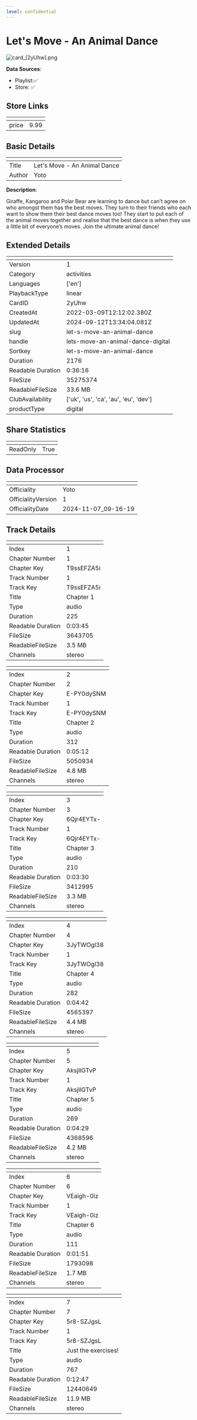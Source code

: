 ```yaml
---
level: confidential
---
```

# Let's Move - An Animal Dance

![card_[2yUhw].png](../../img/cards/card_[2yUhw].png)

**Data Sources**: 

- Playlist:✅
- Store: ✅


## Store Links

| <!-- --> | <!-- --> |
| - | - |
| price | 9.99 |


## Basic Details

| <!-- --> | <!-- --> |
| - | - |
| Title | Let's Move - An Animal Dance |
| Author | Yoto |

**Description**:

Giraffe, Kangaroo and Polar Bear are learning to dance but can’t agree on who amongst them has the best moves. They turn to their friends who each want to show them their best dance moves too! They start to put each of the animal moves together and realise that the best dance is when they use a little bit of everyone’s moves. Join the ultimate animal dance!



## Extended Details

| <!-- --> | <!-- --> |
| - | - |
| Version | 1 |
| Category | activities |
| Languages | ['en'] |
| PlaybackType | linear |
| CardID | 2yUhw |
| CreatedAt | 2022-03-09T12:12:02.380Z |
| UpdatedAt | 2024-09-12T13:34:04.081Z |
| slug | let-s-move-an-animal-dance |
| handle | lets-move-an-animal-dance-digital |
| Sortkey | let-s-move-an-animal-dance |
| Duration | 2176 |
| Readable Duration | 0:36:16 |
| FileSize | 35275374 |
| ReadableFileSize | 33.6 MB |
| ClubAvailability | ['uk', 'us', 'ca', 'au', 'eu', 'dev'] |
| productType | digital |


## Share Statistics

| <!-- --> | <!-- --> |
| - | - |
| ReadOnly | True |


## Data Processor

| <!-- --> | <!-- --> |
| - | - |
| Officiality | Yoto
| OfficialityVersion | 1
| OfficialityDate | 2024-11-07_09-16-19


## Track Details

| <!-- --> | <!-- --> |
| - | - |
| Index | 1 |
| Chapter Number | 1 |
| Chapter Key | T9ssEFZA5i |
| Track Number | 1 |
| Track Key | T9ssEFZA5i |
| Title | Chapter 1 |
| Type | audio |
| Duration | 225 |
| Readable Duration | 0:03:45 |
| FileSize | 3643705 |
| ReadableFileSize | 3.5 MB |
| Channels | stereo |

| <!-- --> | <!-- --> |
| - | - |
| Index | 2 |
| Chapter Number | 2 |
| Chapter Key | E-PY0dySNM |
| Track Number | 1 |
| Track Key | E-PY0dySNM |
| Title | Chapter 2 |
| Type | audio |
| Duration | 312 |
| Readable Duration | 0:05:12 |
| FileSize | 5050934 |
| ReadableFileSize | 4.8 MB |
| Channels | stereo |

| <!-- --> | <!-- --> |
| - | - |
| Index | 3 |
| Chapter Number | 3 |
| Chapter Key | 6Qjr4EYTx- |
| Track Number | 1 |
| Track Key | 6Qjr4EYTx- |
| Title | Chapter 3 |
| Type | audio |
| Duration | 210 |
| Readable Duration | 0:03:30 |
| FileSize | 3412995 |
| ReadableFileSize | 3.3 MB |
| Channels | stereo |

| <!-- --> | <!-- --> |
| - | - |
| Index | 4 |
| Chapter Number | 4 |
| Chapter Key | 3JyTWOgl38 |
| Track Number | 1 |
| Track Key | 3JyTWOgl38 |
| Title | Chapter 4 |
| Type | audio |
| Duration | 282 |
| Readable Duration | 0:04:42 |
| FileSize | 4565397 |
| ReadableFileSize | 4.4 MB |
| Channels | stereo |

| <!-- --> | <!-- --> |
| - | - |
| Index | 5 |
| Chapter Number | 5 |
| Chapter Key | AksjIlGTvP |
| Track Number | 1 |
| Track Key | AksjIlGTvP |
| Title | Chapter 5 |
| Type | audio |
| Duration | 269 |
| Readable Duration | 0:04:29 |
| FileSize | 4368596 |
| ReadableFileSize | 4.2 MB |
| Channels | stereo |

| <!-- --> | <!-- --> |
| - | - |
| Index | 6 |
| Chapter Number | 6 |
| Chapter Key | VEaigh-0iz |
| Track Number | 1 |
| Track Key | VEaigh-0iz |
| Title | Chapter 6 |
| Type | audio |
| Duration | 111 |
| Readable Duration | 0:01:51 |
| FileSize | 1793098 |
| ReadableFileSize | 1.7 MB |
| Channels | stereo |

| <!-- --> | <!-- --> |
| - | - |
| Index | 7 |
| Chapter Number | 7 |
| Chapter Key | 5r8-SZJgsL |
| Track Number | 1 |
| Track Key | 5r8-SZJgsL |
| Title | Just the exercises! |
| Type | audio |
| Duration | 767 |
| Readable Duration | 0:12:47 |
| FileSize | 12440649 |
| ReadableFileSize | 11.9 MB |
| Channels | stereo |

